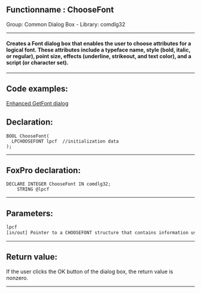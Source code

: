 <link rel="stylesheet" type="text/css" href="../../css/win32api.css">  
<link rel="stylesheet" href="https://cdnjs.cloudflare.com/ajax/libs/font-awesome/4.7.0/css/font-awesome.min.css">

## Functionname : ChooseFont
Group: Common Dialog Box - Library: comdlg32    
***  


#### Creates a Font dialog box that enables the user to choose attributes for a logical font. These attributes include a typeface name, style (bold, italic, or regular), point size, effects (underline, strikeout, and text color), and a script (or character set).
***  


## Code examples:
[Enhanced GetFont dialog](../../samples/sample_159.md)  

## Declaration:
```foxpro  
BOOL ChooseFont(
  LPCHOOSEFONT lpcf  //initialization data
);  
```  
***  


## FoxPro declaration:
```foxpro  
DECLARE INTEGER ChooseFont IN comdlg32;
	STRING @lpcf  
```  
***  


## Parameters:
```txt  
lpcf
[in/out] Pointer to a CHOOSEFONT structure that contains information used to initialize the dialog box.  
```  
***  


## Return value:
If the user clicks the OK button of the dialog box, the return value is nonzero.  
***  

